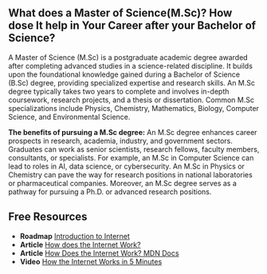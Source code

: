## What does a Master of Science(M.Sc)? How dose It help in Your Career after your Bachelor of Science?

A Master of Science (M.Sc) is a postgraduate academic degree awarded after completing advanced studies in a science-related discipline. It builds upon the foundational knowledge gained during a Bachelor of Science (B.Sc) degree, providing specialized expertise and research skills. An M.Sc degree typically takes two years to complete and involves in-depth coursework, research projects, and a thesis or dissertation. Common M.Sc specializations include Physics, Chemistry, Mathematics, Biology, Computer Science, and Environmental Science.

**The benefits of pursuing a M.Sc degree:**
An M.Sc degree enhances career prospects in research, academia, industry, and government sectors. Graduates can work as senior scientists, research fellows, faculty members, consultants, or specialists. For example, an M.Sc in Computer Science can lead to roles in AI, data science, or cybersecurity. An M.Sc in Physics or Chemistry can pave the way for research positions in national laboratories or pharmaceutical companies. Moreover, an M.Sc degree serves as a pathway for pursuing a Ph.D. or advanced research positions.



## Free Resources  

- **Roadmap** [Introduction to Internet](https://roadmap.sh/internet)  
- **Article** [How does the Internet Work?](https://www.cloudflare.com/learning/network-layer/how-does-the-internet-work/)  
- **Article** [How Does the Internet Work? MDN Docs](https://developer.mozilla.org/en-US/docs/Learn/Common_questions/How_does_the_Internet_work)  
- **Video** [How the Internet Works in 5 Minutes](https://www.youtube.com/watch?v=7_LPdttKXPc)